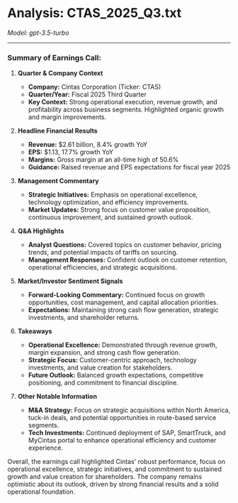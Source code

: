 # Analysis: CTAS_2025_Q3.txt

*Model: gpt-3.5-turbo*

---

### Summary of Earnings Call:

1. **Quarter & Company Context**
   - **Company:** Cintas Corporation (Ticker: CTAS)
   - **Quarter/Year:** Fiscal 2025 Third Quarter
   - **Key Context:** Strong operational execution, revenue growth, and profitability across business segments. Highlighted organic growth and margin improvements.

2. **Headline Financial Results**
   - **Revenue:** $2.61 billion, 8.4% growth YoY
   - **EPS:** $1.13, 17.7% growth YoY
   - **Margins:** Gross margin at an all-time high of 50.6%
   - **Guidance:** Raised revenue and EPS expectations for fiscal year 2025

3. **Management Commentary**
   - **Strategic Initiatives:** Emphasis on operational excellence, technology optimization, and efficiency improvements.
   - **Market Updates:** Strong focus on customer value proposition, continuous improvement, and sustained growth outlook.

4. **Q&A Highlights**
   - **Analyst Questions:** Covered topics on customer behavior, pricing trends, and potential impacts of tariffs on sourcing.
   - **Management Responses:** Confident outlook on customer retention, operational efficiencies, and strategic acquisitions.

5. **Market/Investor Sentiment Signals**
   - **Forward-Looking Commentary:** Continued focus on growth opportunities, cost management, and capital allocation priorities.
   - **Expectations:** Maintaining strong cash flow generation, strategic investments, and shareholder returns.

6. **Takeaways**
   - **Operational Excellence:** Demonstrated through revenue growth, margin expansion, and strong cash flow generation.
   - **Strategic Focus:** Customer-centric approach, technology investments, and value creation for stakeholders.
   - **Future Outlook:** Balanced growth expectations, competitive positioning, and commitment to financial discipline.

7. **Other Notable Information**
   - **M&A Strategy:** Focus on strategic acquisitions within North America, tuck-in deals, and potential opportunities in route-based service segments.
   - **Tech Investments:** Continued deployment of SAP, SmartTruck, and MyCintas portal to enhance operational efficiency and customer experience.

Overall, the earnings call highlighted Cintas' robust performance, focus on operational excellence, strategic initiatives, and commitment to sustained growth and value creation for shareholders. The company remains optimistic about its outlook, driven by strong financial results and a solid operational foundation.